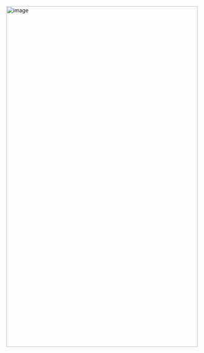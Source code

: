 <img width="504" height="894" alt="image" src="https://github.com/user-attachments/assets/94ce81cc-3d43-44fc-bb4c-d4b9ebcf0823" />
